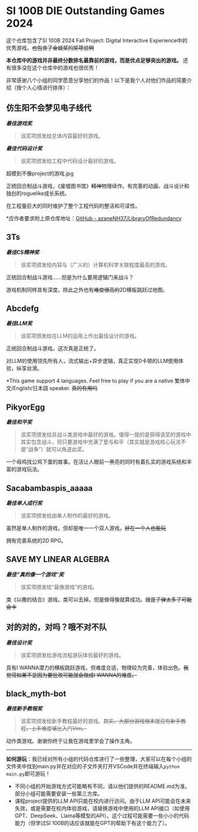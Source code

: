 # SI 100B DIE Outstanding Games 2024

这个仓库包含了SI 100B 2024 Fall Project: Digital Interactive Experience中的优秀游戏。~~也包含了金蛙奖的奖项说明~~

**本仓库中的游戏并非最终分数排名最靠前的游戏，而是优点足够突出的游戏。** 还有很多没在这个仓库中的游戏也很优秀！

非常感谢八个小组的同学愿意分享他们的作品！以下是我个人对他们作品的简要介绍（按个人心情进行排序）：

## 仿生阳不会梦见电子线代

***最佳游戏奖***

> 该奖项颁发给总体内容最好的游戏。

***最佳代码设计奖***

> 该奖项颁发给工程中代码设计最好的游戏。

超模到不像project的游戏.jpg

正统回合制战斗游戏，《废墟图书馆》~~精神~~物理续作。有完善的动画、战斗设计和独创的roguelike成长系统。

在工程量巨大的同时维护了整个工程代码的整洁和可读性。

*应作者要求附上原仓库地址：[GitHub - azaneNH37/LibraryOfRedundancy](https://github.com/azaneNH37/LibraryOfRedundancy)

## 3Ts

***最佳CS精神奖***

> 该奖项颁发给内容与（广义的）计算机科学关联程度最高的游戏。    

正统回合制战斗游戏......但是为什么要用逻辑门来战斗？

游戏机制同样具有深度。除此之外也有~~难度很高的~~2D横板跳跃过地图。

## Abcdefg

***最佳LLM奖***

> 该奖项颁发给在LLM的运用上作出最佳设计的游戏。

正统回合制战斗游戏。这次真是正统了。

对LLM的使用领先所有人，流式输出+异步逻辑，真正实现0卡顿的LLM使用体验，纵享丝滑。

*This game support 4 languages. Feel free to play if you are a native 繁体中文/English/日本語 speaker. ~~真的有用吗~~

## PikyorEgg

***最佳和平奖***

> 该奖项颁发给非战斗类游戏中最好的游戏。值得一提的是获得该奖的游戏中其实包含战斗，但只要游戏中充满了爱与和平（其实就是游戏核心玩法不是“战争”）就可以角逐此奖。

一个母鸡找公鸡下蛋的故事。在活让人眼前一~~黑~~亮的同时有着扎实的游戏系统和丰富的游戏玩法。

## Sacabambaspis_aaaaa

***最佳单人成行奖***

> 该奖项颁发给由单人制作的最好的游戏。

虽然是单人制作的游戏，但却是唯一一个双人游戏。~~好在一个人也能玩~~

拥有完善系统的2D RPG。

## SAVE MY LINEAR ALGEBRA

***最佳“真的像一个游戏”奖***

> 该奖项颁发给“最像游戏”的游戏。

类《以撒的结合》游戏。类可以去掉。但是做得像就算成功。~~就是子弹太多了可能会卡~~

## 对的对的，对吗？哦不对不队

***最佳设计奖***

> 该奖项颁发给游戏流程游玩体验最好的游戏。

具有I WANNA潜力的横板跳跃游戏，但难度合适，物理较为完善，体验出色。~~我觉得如果不是因为要批改可能就会做成I WANNA的难度。~~

## black_myth-bot

***最佳新手教程奖***

> 该奖项颁发给新手教程最好的游戏。~~其实，大部分游戏根本就没有新手教程，上手难度堪比入门Vim。~~

动作类游戏。谢谢你终于让我在游戏里学会了操作主角。

---

**如何游玩**：我已经对所有小组的代码仓库进行了一些整理，大家可以在每个小组的文件夹中找到main.py并在对应的子文件夹打开VSCode并在终端输入`python main.py`即可游玩！

- 不同小组的开始游戏方式可能略有不同，请以他们提供的README.md为准。部分小组可能需要安装一些第三方库。
- 课程project提供的LLM API只能在校内进行访问。由于LLM API可能会在未来失效，或是需要在校内体验游戏，请替换游戏中使用的LLM API接口（如使用GPT、DeepSeek、Llama等模型的API）。这个过程可能需要一些小小的代码能力（但学过SI 100B的话应该就能在GPT的帮助下有这个能力了）。
